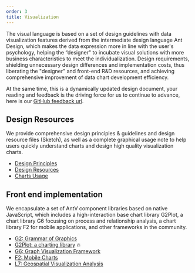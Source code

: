 ```yaml
---
order: 3
title: Visualization
---
```


The visual language is based on a set of design guidelines with data visualization features derived from the intermediate design language Ant Design, which makes the data expression more in line with the user's psychology, helping the “designer" to incubate visual solutions with more business characteristics to meet the individualization. Design requirements, shielding unnecessary design differences and implementation costs, thus liberating the "designer" and front-end R&D resources, and achieving comprehensive improvement of data chart development efficiency.

At the same time, this is a dynamically updated design document, your reading and feedback is the driving force for us to continue to advance, here is our [GitHub feedback url](https://github.com/antvis/site/issues).

## Design Resources

We provide comprehensive design principles & guidelines and design resource files (Sketch), as well as a complete graphical usage note to help users quickly understand charts and design high quality visualization charts.

- [Design Principles](https://antv.vision/zh/docs/specification/principles/basic)
- [Design Resources](https://antv.vision/zh/docs/specification/resources)
- [Charts Usage](https://antv-2018.alipay.com/zh-cn/vis/chart/index.html)

## Front end implementation

We encapsulate a set of AntV component libraries based on native JavaScript, which includes a high-interaction base chart library G2Plot, a chart library G6 focusing on process and relationship analysis, a chart library F2 for mobile applications, and other frameworks in the community.

- [G2: Grammar of Graphics](https://g2.antv.vision/en)
- [G2Plot: a charting library](https://g2plot.antv.vision/en) 🔥
- [G6: Graph Visualization Framework](https://g6.antv.vision/en)
- [F2: Mobile Charts](https://f2.antv.vision/en)
- [L7: Geospatial Visualization Analysis](https://l7.antv.vision/en)
